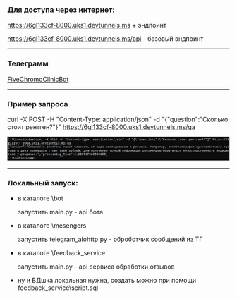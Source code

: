 ### Для доступа через интернет:

https://6gl133cf-8000.uks1.devtunnels.ms + эндпоинт

https://6gl133cf-8000.uks1.devtunnels.ms/api - базовый эндпоинт

---
### Телеграмм
    
[FiveChromoClinicBot](https://t.me/FiveChromoClinicBot)

---

### Пример запроса

curl -X POST -H "Content-Type: application/json" -d "{\"question\":\"Сколько стоит рентген?\"}" https://6gl133cf-8000.uks1.devtunnels.ms/qa

![картинка](picture.jpg)

---

### Локальный запуск:
* в каталоге \bot 
    
    запустить main.py - api бота
* в каталоге \mesengers
  
    запустить telegram_aiohttp.py - оброботчик сообщений из ТГ
* в каталоге \feedback_service
  
    запустить main.py - api сервиса обработки отзывов
* ну и БДшка локальная нужна, создать можно при помощи feedback_service\script.sql